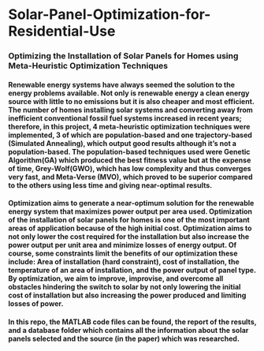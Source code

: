 # Solar-Panel-Optimization-for-Residential-Use

### Optimizing the Installation of Solar Panels for Homes using Meta-Heuristic Optimization Techniques

#### Renewable energy systems have always seemed the solution to the energy problems available. Not only is renewable energy a clean energy source with little to no emissions but it is also cheaper and most efficient. The number of homes installing solar systems and converting away from inefficient conventional fossil fuel systems increased in recent years; therefore, in this project, 4 meta-heuristic optimization techniques were implemented, 3 of which are population-based and one trajectory-based (Simulated Annealing), which output good results although it’s not a population-based. The population-based techniques used were Genetic Algorithm(GA) which produced the best fitness value but at the expense of time, Grey-Wolf(GWO), which has low complexity and thus converges very fast, and Meta-Verse (MVO), which proved to be superior compared to the others using less time and giving near-optimal results. 


#### Optimization aims to generate a near-optimum solution for the renewable energy system that maximizes power output per area used. Optimization of the installation of solar panels for homes is one of the most important areas of application because of the high initial cost. Optimization aims to not only lower the cost required for the installation but also increase the power output per unit area and minimize losses of energy output. Of course, some constraints limit the benefits of our optimization these include: Area of installation (hard constraint), cost of installation, the temperature of an area of installation, and the power output of panel type. By optimization, we aim to improve, improvise, and overcome all obstacles hindering the switch to solar by not only lowering the initial cost of installation but also increasing the power produced and limiting losses of power.

#### In this repo, the MATLAB code files can be found, the report of the results, and a database folder which contains all the information about the solar panels selected and the source (in the paper) which was researched.
